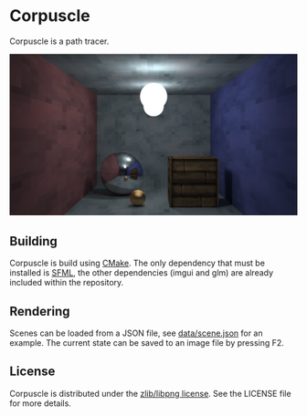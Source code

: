 # Corpuscle

Corpuscle is a path tracer.

![Example Image](example_image.png)

## Building

Corpuscle is build using [CMake](https://cmake.org/). The only dependency that must be installed is 
[SFML](http://www.sfml-dev.org/), the other dependencies (imgui and glm) are already included within the repository.

## Rendering

Scenes can be loaded from a JSON file, see [data/scene.json](data/scene.json) for an example. The current state can be 
saved to an image file by pressing F2.

## License

Corpuscle is distributed under the [zlib/libpng license](https://opensource.org/licenses/Zlib). See the LICENSE file for
more details.

